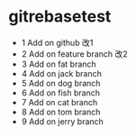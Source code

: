 # gitrebasetest
- 1 Add on github 改1
- 2 Add on feature branch 改2
- 3 Add on fat branch
- 4 Add on jack branch
- 5 Add on dog branch
- 6 Add on fish branch
- 7 Add on cat branch
- 8 Add on tom branch
- 9 Add on jerry branch
